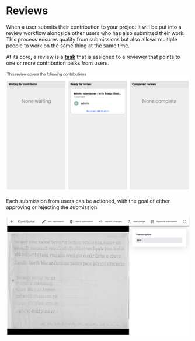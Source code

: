 # Reviews

When a user submits their contribution to your project it will be put into a review workflow alongside other users who has also submitted their work. This process ensures quality from submissions but also allows multiple people to work on the same thing at the same time.

At its core, a review is a [**task**](https://github.com/digirati-co-uk/madoc-docs/tree/a744ede89fe4cc0a055aba222010bd271b6bf17a/user-guide/tasks/README.md) that is assigned to a reviewer that points to one or more contribution tasks from users.

![](../../.gitbook/assets/screenshot-2021-05-07-at-11.40.52.png)

Each submission from users can be actioned, with the goal of either approving or rejecting the submission.

![](../../.gitbook/assets/screenshot-2021-05-07-at-11.42.40.png)


